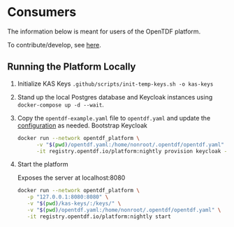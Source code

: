 # Consumers 

The information below is meant for users of the OpenTDF platform.

To contribute/develop, see [here](./Contributing.md).

## Running the Platform Locally

1. Initialize KAS Keys ```.github/scripts/init-temp-keys.sh -o kas-keys```
2. Stand up the local Postgres database and Keycloak instances using `docker-compose up -d --wait`.
3. Copy the `opentdf-example.yaml` file to `opentdf.yaml` and update the [configuration](./docs/configuration.md) as needed.
Bootstrap Keycloak

   ```sh
   docker run --network opentdf_platform \
         -v "$(pwd)/opentdf.yaml:/home/nonroot/.opentdf/opentdf.yaml" \
         -it registry.opentdf.io/platform:nightly provision keycloak -e http://keycloak:8888/auth
   ```
4. Start the platform

   Exposes the server at localhost:8080
   ```sh
   docker run --network opentdf_platform \
      -p "127.0.0.1:8080:8080" \
      -v "$(pwd)/kas-keys/:/keys/" \
      -v "$(pwd)/opentdf.yaml:/home/nonroot/.opentdf/opentdf.yaml" \
      -it registry.opentdf.io/platform:nightly start
   ```

